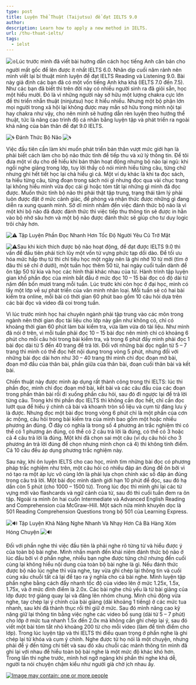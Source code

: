 ```yaml
---
type: post
title: Luyện Thể Thuật (Taijutsu) để đạt IELTS 9.0
author:
description: Learn how to apply a new method in IELTS.
url: /thu-thuat-ielts/
tags:
  - ielst
---
```




![❇️](https://static.xx.fbcdn.net/images/emoji.php/v9/t38/1.5/16/2747.png)Lúc trước mình đã viết bài hướng dẫn cách học tiếng Anh căn bản cho người mất gốc để lên được ít nhất IELTS 6.0. Nhân dịp cuối năm rảnh nên mình viết lại bí thuật mình luyện để đạt IELTS Reading và Listening 9.0. Bài này giả định các bạn đã có một vốn tiếng Anh kha khá (IELTS 7.0 đến 7.5). Như các bạn đã biết thì trên đời này có nhiều người sinh ra đã giỏi sẵn, học một hiểu mười. Đó là vì những người này sở hữu một lượng chakra cực lớn để thi triển nhẫn thuật (ninjutsu) học ít hiểu nhiều. Nhưng một bộ phận lớn mọi người trong xã hội lại không được may mắn sở hữu trong mình nội tại hay chakra như vậy, cho nên mình sẽ hướng dẫn rèn luyện theo hướng thể thuật, tức là nâng cao trình độ cá nhân bằng luyện tập và phát triển ra ngoài khả năng của bản thân để đạt 9.0 IELTS.

![🌀](https://static.xx.fbcdn.net/images/emoji.php/v9/t64/1.5/16/1f300.png) Đánh Thức Bộ Não ![🌀](https://static.xx.fbcdn.net/images/emoji.php/v9/t64/1.5/16/1f300.png)

Việc đầu tiên cần làm khi muốn phát triển bản thân vượt mức giới hạn là phải biết cách làm cho bộ não thức tỉnh để tiếp thu và xử lý thông tin. Để tôi đưa một ví dụ cho dễ hiểu khi bản thân hoạt động nhưng bộ não lại ngủ: khi ngồi nghe giảng trong lớp, tuy lời thầy cô nói mình hiểu từng câu, từng chữ nhưng ghi hết tiết học lại chả hiểu gì cả. Một ví dụ khác là khi ta đọc sách, ta hiểu từng câu, từng đoạn trong sách nói gì nhưng đọc qua vài chục trang lại không hiểu mình vừa đọc cái gì hoặc tóm tắt lại những gì mình đã đọc được. Muốn thức tỉnh bộ não thì phải thật tập trung, trạng thái tâm lý phải luôn được đặt ở mức cảnh giác, đề phòng và nhận thức được những gì đang diễn ra xung quanh mình. Sở dĩ mình nhắm đến việc đánh thức bộ não là vì một khi bộ não đã được đánh thức thì việc tiếp thu thông tin sẽ được in hằn vào bộ nhớ sâu hơn và một bộ não được đánh thức sẽ giúp cho tư duy logic trôi chảy hơn.

![⚠️](https://static.xx.fbcdn.net/images/emoji.php/v9/t63/1.5/16/26a0.png) Tập Luyện Phần Đọc Nhanh Hơn Tốc Độ Người Yêu Cũ Trở Mặt 

![⚠️](https://static.xx.fbcdn.net/images/emoji.php/v9/t63/1.5/16/26a0.png)Sau khi kích thích được bộ não hoạt động, để đạt được IELTS 9.0 thì vấn đề đầu tiên phải tích lũy một vốn từ vựng phức tạp dồi dào. Để tối ưu hóa mức hấp thụ từ thì chỉ tiêu học một ngày nên là ghi nhớ 10 từ mới (tìm ở đâu thì sẽ chỉ ở dưới), một tuần học thêm 50 từ, hai ngày cuối tuần dành để ôn tập 50 từ kia và học các hình thái khác nhau của từ. Hành trình tập luyện gian khổ phần đọc của mình bắt đầu ở mức đọc 10 – 15 bài đọc có độ dài từ năm đến bốn mươi trang mỗi tuần. Lúc trước khi còn học ở đại học, mình có lấy một lớp về sự phát triển của văn minh nhân loại. Mỗi tuần sẽ có hai bài kiểm tra online, mỗi bài có thời gian 60 phút bao gồm 10 câu hỏi dựa trên các bài đọc và video đã coi trong tuần. 

Vì lúc trước mình học hai chuyên ngành phải tập trung vào các môn trong ngành nên thời gian đọc tài liệu cho lớp này gần như không có, chỉ có khoảng thời gian 60 phút làm bài kiểm tra, vừa làm vừa dò tài liệu. Như mình đã nói ở trên, vì mỗi tuần phải đọc 10 – 15 bài đọc nên mình chỉ có khoảng 6 phút cho mỗi câu hỏi trong bài kiểm tra, và trong 6 phút đấy mình phải đọc 1 bài đọc dài từ 5 đến 40 trang để trả lời. Đối với những bài đọc ngắn từ 5 – 7 trang thì mình có thể đọc hết nội dung trong vòng 5 phút, nhưng đối với những bài đọc dài hơn như 30 – 40 trang thì mình chỉ đọc đoạn mở bài, đoạn mở đầu của thân bài, phần giữa của thân bài, đoạn cuối thân bài và kết bài. 

Chiến thuật này được mình áp dụng rất thành công trong thi IELTS: lúc thi phần đọc, mình chỉ đọc đoạn mở bài, kết bài và các câu đầu của các đoạn trong phần thân bài rồi đi xuống phần câu hỏi, sau đó đi ngược lại để trả lời từng câu. Trong khi thi phần đọc IELTS thì không cần đọc hết, chỉ cần đọc lướt qua để hiểu ý chính cả bài và khoanh tròn số liệu và cụm từ đáng lưu ý là được. Nhưng đọc một bài đọc trong vòng 6 phút chỉ là một phần của cơn ác mộng, câu hỏi trong bài kiểm tra của mình bao gồm một hoặc nhiều phương án đúng. Ở đây có nghĩa là trong số 4 phương án trắc nghiệm thì có thể có 1 phương án đúng, có thể có 2 câu trả lời là đúng, có thể có 3 hoặc cả 4 câu trả lời là đúng. Một khi đã chọn sai một câu (ví dụ câu hỏi cho 3 phương án trả lời đúng để chọn nhưng mình chọn cả 4) thì không tính điểm. Cả 10 câu đều áp dụng phương trắc nghiệm này. 

Sau này, khi ôn luyện IELTS cho cao học, mình tìm những bài đọc có phương pháp trắc nghiệm như trên, một câu hỏi có nhiều đáp án đúng để ôn bởi vì nó tạo ra một áp lực vô cùng lớn là phải lựa chọn chính xác số đáp án đúng trong câu trả lời. Một bài đọc mình dành giới hạn 10 phút để đọc, sau đó hạ dần còn 5 phút (cho 1000 – 1500 từ). Trong lúc đọc thì mình ghi lại các từ vựng mới vào flashcards và ngữ cảnh của từ, sau đó thì cuối tuần đem ra ôn tập. Ngoài ra mình ôn hai cuốn Intermediate và Advanced English Reading and Comprehension của McGraw-Hill. Một sách nữa mình khuyên dọc là 501 Reading Comprehension Questions trong bộ 501 của Learning Express. 

![🔊](https://static.xx.fbcdn.net/images/emoji.php/v9/t97/1.5/16/1f50a.png) Tập Luyện Khả Năng Nghe Nhanh Và Nhạy Hơn Cả Bà Hàng Xóm Hóng Chuyện ![🔊](https://static.xx.fbcdn.net/images/emoji.php/v9/t97/1.5/16/1f50a.png)

Đối với phần nghe thì việc đầu tiên là phải nghe rõ từng từ và hiểu được ý của toàn bộ bài nghe. Mình nhấn mạnh đến khái niệm đánh thức bộ não ở lúc đầu bởi vì ở phần nghe, nhiều bạn nghe được từng chữ nhưng đến cuối cùng lại không hiểu nội dung của toàn bộ bài nghe là gì. Nếu đánh thức được bộ não lúc nghe thì vừa nghe, tay vừa ghi chép lại thông tin và cuối cùng xâu chuỗi tất cả lại để tạo ra ý nghĩa cho cả bài nghe. Mình luyện tập phần nghe bằng cách đẩy nhanh tốc độ của video lên ở mức 1.25x, 1.5x, 1.75x, và ở mức đỉnh điểm là 2.0x. Các bài nghe chủ yếu là từ bài giảng của lớp được trợ giảng quay lại và đăng lên nhóm chung. Mình chủ động vừa nghe, tay chép lại ý chính của bài giảng (dài khoảng 1 tiếng) ở các mức tua nhanh, sau khi đã thành thục rồi thì giữ ở mức. Sau đó mình nâng cao kỹ năng giữ lại thông tin bằng việc nghe các video bổ sung (dài từ 5 – 7 phút) cho lớp ở mức tua nhanh 1.5x đến 2.0x mà không cần ghi chép lại ý, sau đó viết một bài tóm tắt nhỏ khoảng 200 từ cho mỗi video (làm để tính điểm cho lớp). Trong lúc luyện tập và thi IELTS thì điều quan trọng ở phần nghe là ghi chép lại từ khóa và cụm ý chính. Nghe được từ họ nói là một chuyện, nhưng phải để ý đến từng chi tiết và sau đó xâu chuỗi các mảnh thông tin mình đã ghi lại với nhau để hiểu toàn bộ bài nghe là một mức độ khác khó hơn. Trong lần thi nghe trước, mình hơi ngỡ ngàng khi phần thi nghe khá dễ, người ta nói chuyện chậm kiểu như người già chờ ịch nhau ấy.

[![Image may contain: one or more people](https://scontent.fsgn5-2.fna.fbcdn.net/v/t1.0-9/134095864_421361252400156_3302797471049314767_o.jpg?_nc_cat=105&ccb=2&_nc_sid=8bfeb9&_nc_ohc=uyUjz734-9EAX9_MV-N&_nc_ht=scontent.fsgn5-2.fna&oh=5ee6a8fd8700d0a6140c3cae0239bd91&oe=601903F3)](https://www.facebook.com/photo/?fbid=421361249066823&set=a.116962282840056&__cft__[0]=AZXcmsCR_GW4Hv5GbMh2KQmvK6TzqEL2i_-bVKr9_omE2oocKcqyyyf3fpJ7dCl9KD0xFjIx9v2LL2_8WeQzybFjDXmBYPfSPKkdJm9GMWpPpOS_aAVKGoIkNKlxndNAw88&__tn__=EH-R)

